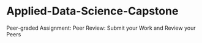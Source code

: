 # Applied-Data-Science-Capstone
Peer-graded Assignment: Peer Review: Submit your Work and Review your Peers

